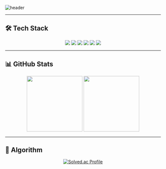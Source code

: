 <!-- 헤더 -->
![header](https://capsule-render.vercel.app/api?type=waving&color=auto&height=300&section=header&text=tomchaccom&fontSize=90&animation=fadeIn&fontAlignY=38&desc=Welcome%20to%20my%20GitHub%20Profile!&descAlignY=51&descAlign=62)

---

## 🛠️ Tech Stack
<p align="center">
  <img src="https://img.shields.io/badge/java-%23007396.svg?&style=for-the-badge&logo=java&logoColor=white" />
  <img src="https://img.shields.io/badge/python-%233776AB.svg?&style=for-the-badge&logo=python&logoColor=white" />
  <img src="https://img.shields.io/badge/spring-%236DB33F.svg?&style=for-the-badge&logo=spring&logoColor=white" />
  <img src="https://img.shields.io/badge/Spring Boot-%236DB33F.svg?&style=for-the-badge&logo=springboot&logoColor=white" />
  <img src="https://img.shields.io/badge/LangChain-%231C3C3C.svg?&style=for-the-badge&logo=langchain&logoColor=white" />
  <img src="https://img.shields.io/badge/LangGraph-%231C3C3C.svg?&style=for-the-badge&logo=langchain&logoColor=white" />
</p>

---

## 📊 GitHub Stats
<p align="center">
  <img src="https://github-readme-stats.vercel.app/api?username=tomchaccom&show_icons=true&theme=radical&show=reviews,prs_merged,prs_merged_percentage" height="180em"/>
  <img src="https://github-readme-stats.vercel.app/api/top-langs/?username=tomchaccom&layout=compact&theme=radical" height="180em"/>
</p>

---

## 🎯 Algorithm
<p align="center">
  <a href="https://solved.ac/tomchaccom">
    <img src="http://mazassumnida.wtf/api/v2/generate_badge?boj=tomchaccom" alt="Solved.ac Profile"/>
  </a>
</p>
